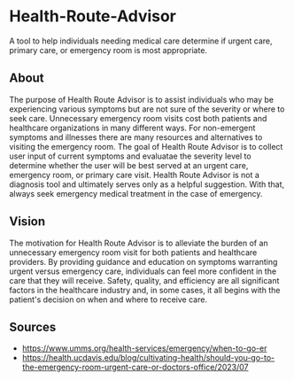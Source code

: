 # Health-Route-Advisor
A tool to help individuals needing medical care determine if urgent care, primary care, or emergency room is most appropriate.

## **About**
The purpose of Health Route Advisor is to assist individuals who may be experiencing various symptoms but are not sure of the severity or where to seek care. Unnecessary emergency room visits cost both patients and healthcare organizations in many different ways. For non-emergent symptoms and illnesses there are many resources and alternatives to visiting the emergency room. The goal of Health Route Advisor is to collect user input of current symptoms and evaluatae the severity level to determine whether the user will be best served at an urgent care, emergency room, or primary care visit. Health Route Advisor is not a diagnosis tool and ultimately serves only as a helpful suggestion. With that, always seek emergency medical treatment in the case of emergency.

## **Vision**
The motivation for Health Route Advisor is to alleviate the burden of an unnecessary emergency room visit for both patients and healthcare providers. By providing guidance and education on symptoms warranting urgent versus emergency care, individuals can feel more confident in the care that they will receive. Safety, quality, and efficiency are all significant factors in the healthcare industry and, in some cases, it all begins with the patient's decision on when and where to receive care.  

## **Sources**
- https://www.umms.org/health-services/emergency/when-to-go-er
- https://health.ucdavis.edu/blog/cultivating-health/should-you-go-to-the-emergency-room-urgent-care-or-doctors-office/2023/07
